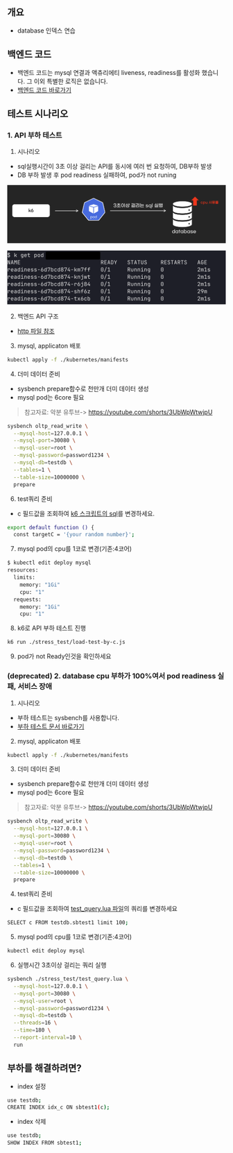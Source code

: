 ## 개요

* database 인덱스 연습

## 백엔드 코드

* 백엔드 코드는 mysql 연결과 액츄리에티 liveness, readiness를 활성화 했습니다. 그 이외 특별한 로직은 없습니다.
* [백엔드 코드 바로가기](../../backend/readiness/)

## 테스트 시나리오

### 1. API 부하 테스트

1. 시나리오

* sql실행시간이 3초 이상 걸리는 API를 동시에 여러 번 요청하여, DB부하 발생
* DB 부하 발생 후 pod readiness 실패하여, pod가 not runing

![](./imgs/test1.png)

![](./imgs/test1_pod.png)

2. 백엔드 API 구조

* [http 파일 참조](./sbtest1-queries.http)

3. mysql, applicaton 배포

```sh
kubectl apply -f ./kubernetes/manifests
```

4. 더미 데이터 준비

* sysbench prepare함수로 천만개 더미 데이터 생성
* mysql pod는 6core 필요

> 참고자료: 악분 유투브-> https://youtube.com/shorts/3UbWpWtwjpU

```sh
sysbench oltp_read_write \
  --mysql-host=127.0.0.1 \
  --mysql-port=30080 \
  --mysql-user=root \
  --mysql-password=password1234 \
  --mysql-db=testdb \
  --tables=1 \
  --table-size=10000000 \
  prepare
```

6. test쿼리 준비

* c 필드값을 조회하여 [k6 스크립트의 sql](./stress_test/load-test-by-c.js)를 변경하세요.

```sh
export default function () {
  const targetC = '{your random number}';
```

7. mysql pod의 cpu를 1코로 변경(기존:4코어)

```sh
$ kubectl edit deploy mysql
resources:
  limits:
    memory: "1Gi"
    cpu: "1"
  requests:
    memory: "1Gi"
    cpu: "1"
```

8. k6로 API 부하 테스트 진행

```sh
k6 run ./stress_test/load-test-by-c.js
```

9. pod가 not Ready인것을 확인하세요

### (deprecated) 2. database cpu 부하가 100%여서 pod readiness 실패, 서비스 장애

1. 시나리오

* 부하 테스트는 sysbench를 사용합니다.
* [부하 테스트 문서 바로가기](./stress_test/README.md)

2. mysql, applicaton 배포

```sh
kubectl apply -f ./kubernetes/manifests
```

3. 더미 데이터 준비

* sysbench prepare함수로 천만개 더미 데이터 생성
* mysql pod는 6core 필요

> 참고자료: 악분 유투브-> https://youtube.com/shorts/3UbWpWtwjpU

```sh
sysbench oltp_read_write \
  --mysql-host=127.0.0.1 \
  --mysql-port=30080 \
  --mysql-user=root \
  --mysql-password=password1234 \
  --mysql-db=testdb \
  --tables=1 \
  --table-size=10000000 \
  prepare
```

4. test쿼리 준비

* c 필드값을 조회하여 [test_query.lua 파일](./stress_test/test_query.lua)의 쿼리를 변경하세요

```sh
SELECT c FROM testdb.sbtest1 limit 100;
```

5. mysql pod의 cpu를 1코로 변경(기존:4코어)


```sh
kubectl edit deploy mysql
```

6. 실행시간 3초이상 걸리는 쿼리 실행

```sh
sysbench ./stress_test/test_query.lua \
  --mysql-host=127.0.0.1 \
  --mysql-port=30080 \
  --mysql-user=root \
  --mysql-password=password1234 \
  --mysql-db=testdb \
  --threads=16 \
  --time=180 \
  --report-interval=10 \
  run
```

## 부하를 해결하려면?

* index 설정

```sh
use testdb;
CREATE INDEX idx_c ON sbtest1(c);
```

* index 삭제

```sh
use testdb;
SHOW INDEX FROM sbtest1;
```
